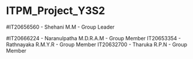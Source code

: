 # ITPM_Project_Y3S2

#IT20656560 - Shehani M.M - Group Leader













#IT20666224 - Naranulpatha M.D.R.A.M - Group Member
IT20653354 - Rathnayaka R.M.Y.R - Group Member
IT20632700 -  Tharuka R.P.N - Group Member

